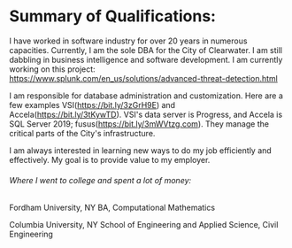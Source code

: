 # Summary of Qualifications:
I have worked in software industry for over 20 years in numerous capacities. Currently, I am the sole DBA for the City of Clearwater. I am still dabbling in business intelligence and software development. I am currently working on this project: https://www.splunk.com/en_us/solutions/advanced-threat-detection.html


I am responsible for database administration and customization. Here are a few examples VSI(https://bit.ly/3zGrH9E) and Accela(https://bit.ly/3tKywTD). VSI's data server is Progress, and Accela is SQL Server 2019; fusus(https://bit.ly/3mWVtzg.com). They manage the critical parts of the City's infrastructure.

I am always interested in learning new ways to do my job efficiently and effectively. My goal is to provide value to my employer.

###### Where I went to college and spent a lot of money:

Fordham University, NY BA, Computational Mathematics 

Columbia University, NY School of Engineering and Applied Science, Civil Engineering


